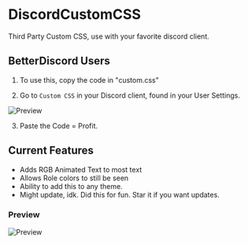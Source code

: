 # DiscordCustomCSS
Third Party Custom CSS, use with your favorite discord client.

## BetterDiscord Users
1. To use this, copy the code in "custom.css"

2. Go to ``Custom CSS`` in your Discord client, found in your User Settings.
<img src="https://cdn.discordapp.com/attachments/1093884973880193044/1126335458650116187/BD.png" alt="Preview" />

3. Paste the Code = Profit.

## Current Features
- Adds RGB Animated Text to most text
- Allows Role colors to still be seen
- Ability to add this to any theme.
- Might update, idk. Did this for fun. Star it if you want updates.

### Preview
<img src="https://cdn.discordapp.com/attachments/1083531040397721711/1126338320436306080/Trim.gif" alt="Preview" />
